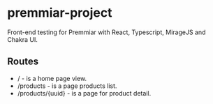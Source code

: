 # premmiar-project
Front-end testing for Premmiar with React, Typescript, MirageJS and Chakra UI.

## Routes
- / - is a home page view.
- /products - is a page products list.
- /products/{uuid} - is a page for product detail.
